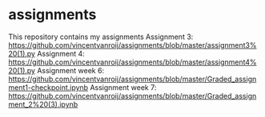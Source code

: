 # assignments
This repository contains my assignments
Assignment 3:
https://github.com/vincentvanroij/assignments/blob/master/assignment3%20(1).py
Assignment 4:
https://github.com/vincentvanroij/assignments/blob/master/assignment4%20(1).py
Assignment week 6:
https://github.com/vincentvanroij/assignments/blob/master/Graded_assignment1-checkpoint.ipynb
Assignment week 7:
https://github.com/vincentvanroij/assignments/blob/master/Graded_assignment_2%20(3).ipynb
